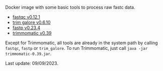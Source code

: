 Docker image with some basic tools to process raw fastc data.

- [fastqc v0.12.1](https://www.bioinformatics.babraham.ac.uk/projects/fastqc/)
- [trim galore v0.6.10](https://www.bioinformatics.babraham.ac.uk/projects/trim_galore/)
- [fastp v0.23.4](https://github.com/OpenGene/fastp)
- [trimmomatic v0.39](http://www.usadellab.org/cms/?page=trimmomatic)

Except for Trimmomatic, all tools are already in the system path by calling `fastqc`, `fastp` or `trim_galore`.
To run Trimmomatic, just call `java -jar trimmomatic-0.39.jar`.

Last update: 09/09/2023.